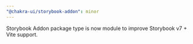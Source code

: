 ```yaml
---
"@chakra-ui/storybook-addon": minor
---
```


Storybook Addon package type is now module to improve Storybook v7 + Vite
support.
